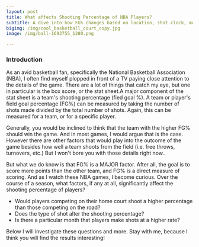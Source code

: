 ```yaml
---
layout: post
title: What affects Shooting Percentage of NBA Players?
subtitle: A dive into how FG% changes based on location, shot clock, month and other factors
bigimg: /img/cool_basketball_court_copy.jpg
image: /img/ball-1693755_1280.png

---
```


### Introduction

As an avid basketball fan, specifically the National Basketball Association (NBA), I often find myself plopped in front of a TV paying close attention to the details of the game. There are a lot of things that catch my eye, but one in particular is the box score, or the stat sheet.A major component of the stat sheet is a team's shooting percentage (fied goal %). A team or player's field goal percentage (FG%) can be measured by taking the number of shots made divided by the total number of shots. Again, this can be measured for a team, or for a specific player. 

Generally, you would be inclined to think that the team with the higher FG% should win the game. And in most games, I would argue that is the case. However there are other factors that would play into the outcome of the game besides how well a team shoots from the field (i.e. free throws, turnovers, etc.) But I won't bore you with those details right now..

But what we do know is that FG% is a MAJOR factor. After all, the goal is to score more points than the other team, and FG% is a direct measure of scoring. And as I watch these NBA games, I become curious. Over the course of a season, what factors, if any at all, significantly affect the shooting percentage of players?

- Would players competing on their home court shoot a higher percentage than those competing on the road?
- Does the type of shot alter the shooting percentage?
- Is there a particular month that players make shots at a higher rate?

Below I will investigate these questions and more. Stay with me, because I think you will find the results interesting!

